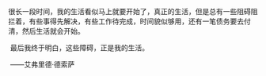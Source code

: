 ​        很长一段时间，我的生活看似马上就要开始了，真正的生活，但是总有一些阻碍阻拦着，有些事得先解决，有些工作待完成，时间貌似够用，还有一笔债务要去付清，然后生活就会开始。

​        最后我终于明白，这些障碍，正是我的生活。

​																																		                   ——艾弗里德·德索萨